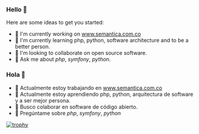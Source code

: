 ### Hello 👋

Here are some ideas to get you started:

- 🔭 I'm currently working on www.semantica.com.co
- 🌱 I'm currently learning php, python, software architecture and to be a better person.
- 👯 I'm looking to collaborate on open source software.
- 💬 Ask me about *php*, *symfony*, *python*.


### Hola 👋

- 🔭 Actualmente estoy trabajando en www.semantica.com.co
- 🌱 Actualmente estoy aprendiendo php, python, arquitectura de software y a ser mejor persona.
- 👯 Busco colaborar en software de código abierto.
- 💬 Pregúntame sobre *php*, *symfony*, *python*


[![trophy](https://github-profile-trophy.vercel.app/?username=afcanop)](https://github.com/ryo-ma/github-profile-trophy)
